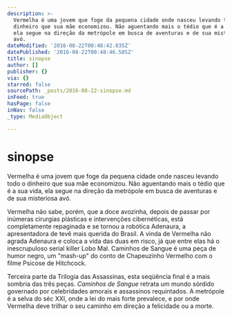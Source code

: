 ```yaml
---
description: >-
  Vermelha é uma jovem que foge da pequena cidade onde nasceu levando todo o
  dinheiro que sua mãe economizou. Não aguentando mais o tédio que é a sua vida,
  ela segue na direção da metrópole em busca de aventuras e de sua misteriosa
  avó. 
dateModified: '2016-08-22T00:48:42.035Z'
datePublished: '2016-08-22T00:48:46.585Z'
title: sinopse
author: []
publisher: {}
via: {}
starred: false
sourcePath: _posts/2016-08-22-sinopse.md
inFeed: true
hasPage: false
inNav: false
_type: MediaObject

---
```

# sinopse

Vermelha é uma jovem que foge da pequena cidade onde nasceu levando todo o dinheiro que sua mãe economizou. Não aguentando mais o tédio que é a sua vida, ela segue na direção da metrópole em busca de aventuras e de sua misteriosa avó. 

Vermelha não sabe, porém, que a doce avozinha, depois de passar por inúmeras cirurgias plásticas e intervenções cibernéticas, está completamente repaginada e se tornou a robótica Adenaura, a apresentadora de tevê mais querida do Brasil. A vinda de Vermelha não agrada Adenaura e coloca a vida das duas em risco, já que entre elas há o inescrupuloso serial killer Lobo Mal. Caminhos de Sangue é uma peça de humor negro, um "mash-up" do conto de Chapeuzinho Vermelho com o filme Psicose de Hitchcock.

Terceira parte da Trilogia das Assassinas, esta seqüência final é a mais sombria das três peças. _Caminhos de Sangue_ retrata um mundo sórdido governado por celebridades amorais e assassinos requintados. A metrópole é a selva do séc XXI, onde a lei do mais forte prevalece, e por onde Vermelha deve trilhar o seu caminho em direção a felicidade ou a morte.